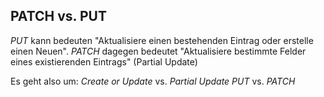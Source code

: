 ## PATCH vs. PUT
*PUT* kann bedeuten "Aktualisiere einen bestehenden Eintrag oder erstelle einen Neuen".
*PATCH* dagegen bedeutet "Aktualisiere bestimmte Felder eines existierenden Eintrags" (Partial Update)

Es geht also um:
*Create or Update* vs. *Partial Update*
*PUT* vs. *PATCH*
